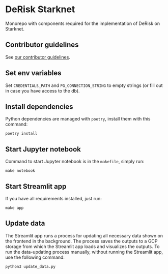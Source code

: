 # DeRisk Starknet

Monorepo with components required for the implementation of DeRisk on Starknet.

## Contributor guidelines

See [our contributor guidelines](https://github.com/CarmineOptions/derisk-research/blob/master/CONTRIBUTING.md).

## Set env variables

Set `CREDENTIALS_PATH` and `PG_CONNECTION_STRING` to empty strings (or fill out in case you have access to the db). 

## Install dependencies

Python dependencies are managed with `poetry`, install them with this command:

```
poetry install
```

## Start Jupyter notebook

Command to start Jupyter notebook is in the `makefile`, simply run:

```
make notebook
```

## Start Streamlit app

If you have all requirements installed, just run:

```
make app
```

## Update data

The Streamlit app runs a process for updating all necessary data shown on the frontend in the background. The process saves the outputs to a GCP storage from which the Streamlit app loads and visualizes the outputs. To run the data-updating process manually, without running the Streamlit app, use the following command:

```
python3 update_data.py
```
